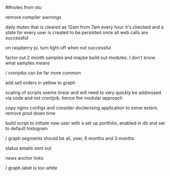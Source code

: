 ##notes from stu

remove compiler warnings

daily mutex that is cleared as 12am from 7am every hour it's checked and a state for every user is created to be persisted once all web calls are successful

on raspberry pi, turn light off when not successful 

factor out 2 month samples and maybe build out modules. I don't know what samples means

 / cronjobs can be far more common

add sell orders in yellow to graph

scaling of scripts seems linear and will need to very quickly be addressed via code and not crontjob. hence the modular approach

copy nginx configs and consider dockerising application to some extent. remove prod down time

build script to initiate new user with a set up portfolio, enabled in db and set to default histogram

/ graph segments should be all, year, 6 months and 3 months

status emails sent out

news anchor links

/ graph label is too white
